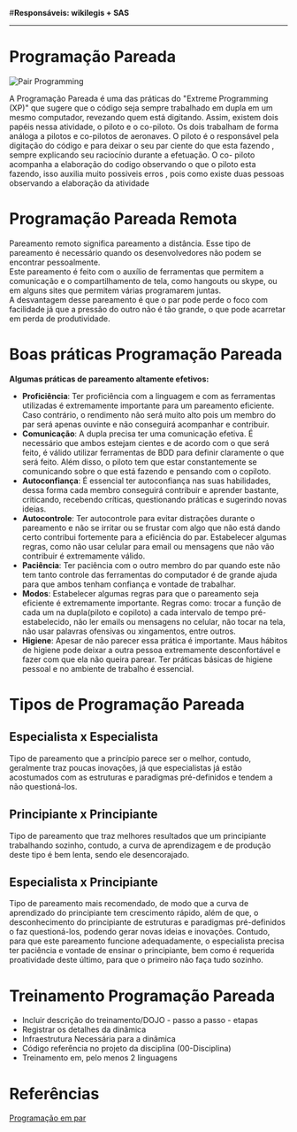 #**Responsáveis: wikilegis + SAS**

***

# Programação Pareada
![Pair Programming](http://www.extremeprogramming.org/map/images/codesml.gif)

A Programação Pareada é uma das práticas do "Extreme Programming (XP)" que sugere que o código seja sempre trabalhado em dupla em um mesmo computador, revezando quem está digitando. Assim, existem dois papéis nessa atividade, o piloto e o co-piloto. Os dois trabalham de forma análoga a pilotos e co-pilotos de aeronaves. O piloto é o responsável pela digitação do código e para deixar o seu par ciente do que esta fazendo , sempre explicando seu raciocínio durante a efetuação. O co- piloto acompanha a elaboração do codigo observando o que o piloto esta fazendo, isso auxilia muito possiveis erros , pois como existe duas pessoas observando a elaboração da atividade  

# Programação Pareada Remota
Pareamento remoto significa pareamento a distância. Esse tipo de pareamento é necessário quando os desenvolvedores não podem se encontrar pessoalmente.  
Este pareamento é feito com o auxílio de ferramentas que permitem a comunicação e o compartilhamento de tela, como hangouts ou skype, ou em alguns sites que permitem várias programarem juntas.  
A desvantagem desse pareamento é que o par pode perde o foco com facilidade já que a pressão do outro não é tão grande, o que pode acarretar em perda de produtividade.
# Boas práticas Programação Pareada
**Algumas práticas de pareamento altamente efetivos:**

* **Proficiência**: Ter proficiência com a linguagem e com as ferramentas utilizadas é extremamente importante para um pareamento eficiente. Caso contrário, o rendimento não será muito alto pois um membro do par será apenas ouvinte e não conseguirá acompanhar e contribuir.
* **Comunicação**: A dupla precisa ter uma comunicação efetiva. É necessário que ambos estejam cientes e de acordo com o que será feito, é válido utilizar ferramentas de BDD para definir claramente o que será feito. Além disso, o piloto tem que estar constantemente se comunicando sobre o que está fazendo e pensando com o copiloto.
* **Autoconfiança**: É essencial ter autoconfiança nas suas habilidades, dessa forma cada membro conseguirá contribuir e aprender bastante, criticando, recebendo críticas, questionando práticas e sugerindo novas ideias.
* **Autocontrole**: Ter autocontrole para evitar distrações durante o pareamento e não se irritar ou se frustar com algo que não está dando certo contribui fortemente para a eficiência do par. Estabelecer algumas regras, como não usar celular para email ou mensagens que não vão contribuir é extremamente válido.
* **Paciência**: Ter paciência com o outro membro do par quando este não tem tanto controle das ferramentas do computador é de grande ajuda para que ambos tenham confiança e vontade de trabalhar.
* **Modos**: Estabelecer algumas regras para que o pareamento seja eficiente é extremamente importante. Regras como: trocar a função de cada um na dupla(piloto e copiloto) a cada intervalo de tempo pré-estabelecido, não ler emails ou mensagens no celular, não tocar na tela, não usar palavras ofensivas ou xingamentos, entre outros.
* **Higiene**: Apesar de não parecer essa prática é importante. Maus hábitos de higiene pode deixar a outra pessoa extremamente desconfortável e fazer com que ela não queira parear. Ter práticas básicas de higiene pessoal e no ambiente de trabalho é essencial.

# Tipos de Programação Pareada

## Especialista x Especialista

Tipo de pareamento que a princípio parece ser o melhor, contudo, geralmente traz poucas inovações, já que especialistas já estão acostumados com as estruturas e paradigmas pré-definidos e tendem a não questioná-los.

## Principiante x Principiante

Tipo de pareamento que traz melhores resultados que um principiante trabalhando sozinho, contudo, a curva de aprendizagem e de produção deste tipo é bem lenta, sendo ele desencorajado.

## Especialista x Principiante

Tipo de pareamento mais recomendado, de modo que a curva de aprendizado do principiante tem crescimento rápido, além de que, o desconhecimento do principiante de estruturas e paradigmas pré-definidos o faz questioná-los, podendo gerar novas ideias e inovações. Contudo, para que este pareamento funcione adequadamente, o especialista precisa ter paciência e vontade de ensinar o principiante, bem como é requerida proatividade deste último, para que o primeiro não faça tudo sozinho.

# Treinamento Programação Pareada

- Incluir descrição do treinamento/DOJO - passo a passo - etapas
- Registrar os detalhes da dinâmica
- Infraestrutura Necessária para a dinâmica
- Código referência no projeto da disciplina (00-Disciplina)
- Treinamento em, pelo menos 2 linguagens

# Referências

[Programação em par](http://www.desenvolvimentoagil.com.br/xp/praticas/programacao_par)